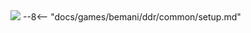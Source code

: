 <img class="header-logo" src="/img/bemani/ddr/a20/logo.webp">
--8<-- "docs/games/bemani/ddr/common/setup.md"